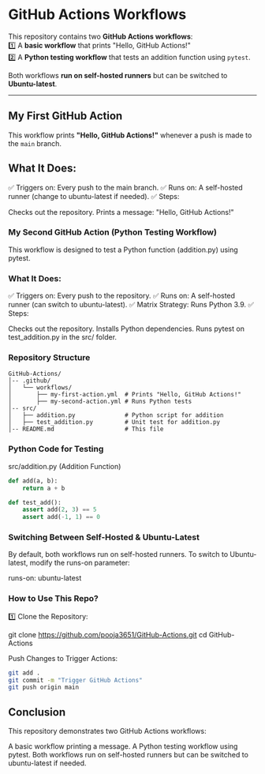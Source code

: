 #  GitHub Actions Workflows  

This repository contains two **GitHub Actions workflows**:  
1️⃣ A **basic workflow** that prints "Hello, GitHub Actions!"  
2️⃣ A **Python testing workflow** that tests an addition function using `pytest`.  

Both workflows **run on self-hosted runners** but can be switched to **Ubuntu-latest**.  

---

## My First GitHub Action  

This workflow prints **"Hello, GitHub Actions!"** whenever a push is made to the `main` branch.  


## What It Does:
✅ Triggers on: Every push to the main branch.
✅ Runs on: A self-hosted runner (change to ubuntu-latest if needed).
✅ Steps:

Checks out the repository.
Prints a message: "Hello, GitHub Actions!"

### My Second GitHub Action (Python Testing Workflow)

This workflow is designed to test a Python function (addition.py) using pytest.

### **What It Does:**
✅ Triggers on: Every push to the repository.
✅ Runs on: A self-hosted runner (can switch to ubuntu-latest).
✅ Matrix Strategy: Runs Python 3.9.
✅ Steps:

Checks out the repository.
Installs Python dependencies.
Runs pytest on test_addition.py in the src/ folder.

### Repository Structure
```
GitHub-Actions/
│-- .github/
│   └── workflows/
│       ├── my-first-action.yml  # Prints "Hello, GitHub Actions!"
│       ├── my-second-action.yml # Runs Python tests
│-- src/
│   ├── addition.py              # Python script for addition
│   ├── test_addition.py         # Unit test for addition.py
│-- README.md                    # This file
```

### Python Code for Testing
src/addition.py (Addition Function)
```py
def add(a, b):
    return a + b

def test_add():
    assert add(2, 3) == 5
    assert add(-1, 1) == 0
```

### Switching Between Self-Hosted & Ubuntu-Latest
By default, both workflows run on self-hosted runners.
To switch to Ubuntu-latest, modify the runs-on parameter:

runs-on: ubuntu-latest


### How to Use This Repo?
1️⃣ Clone the Repository:

git clone https://github.com/pooja3651/GitHub-Actions.git
cd GitHub-Actions

Push Changes to Trigger Actions:

```sh
git add .
git commit -m "Trigger GitHub Actions"
git push origin main 
```

## Conclusion
This repository demonstrates two GitHub Actions workflows:

A basic workflow printing a message.
A Python testing workflow using pytest.
Both workflows run on self-hosted runners but can be switched to ubuntu-latest if needed.

